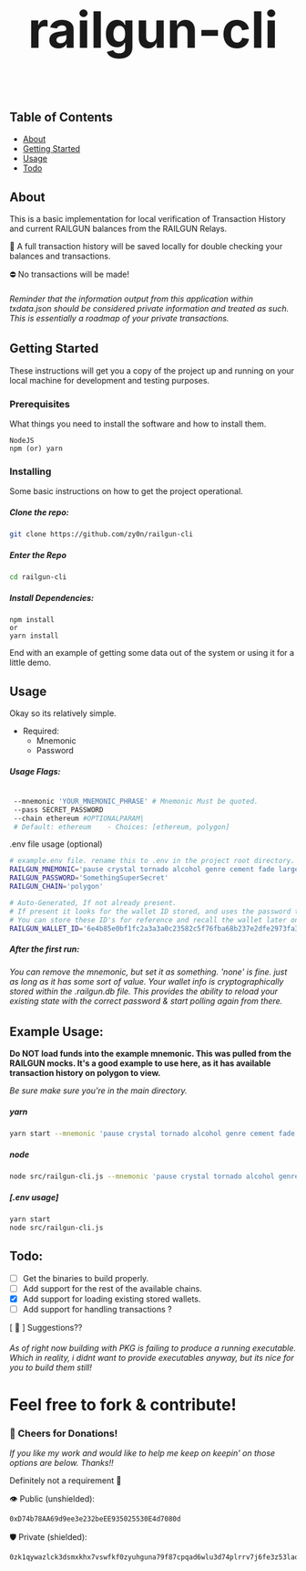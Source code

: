 # <p style="text-align: center; font-size: 88px">railgun-cli</p>

## Table of Contents

- [About](#about)
- [Getting Started](#getting_started)
- [Usage](#usage)
- [Todo](#todo)

## About <a name = "about"></a>

This is a basic implementation for local verification of Transaction History and current RAILGUN balances from the RAILGUN Relays. 


🍻 A full transaction history will be saved locally for double checking your balances and transactions. 

⛔️ No transactions will be made!

###### Reminder that the information output from this application within txdata.json should be considered private information and treated as such. This is essentially a roadmap of your private transactions.

## Getting Started <a name = "getting_started"></a>

These instructions will get you a copy of the project up and running on your local machine for development and testing purposes.

### Prerequisites

What things you need to install the software and how to install them.

```
NodeJS
npm (or) yarn
```

### Installing

Some basic instructions on how to get the project operational.

##### Clone the repo:

```sh
git clone https://github.com/zy0n/railgun-cli
```
##### Enter the Repo
```sh
cd railgun-cli
```
##### Install Dependencies:
```
npm install
or
yarn install
```

End with an example of getting some data out of the system or using it for a little demo.

## Usage <a name = "usage"></a>

Okay so its relatively simple. 
  - Required:
    - Mnemonic 
    - Password 
##### Usage Flags:
```sh

 --mnemonic 'YOUR_MNEMONIC_PHRASE' # Mnemonic Must be quoted.
 --pass SECRET_PASSWORD
 --chain ethereum #OPTIONALPARAM| 
 # Default: ethereum    - Choices: [ethereum, polygon] 

```
.env file usage (optional)
```sh
# example.env file. rename this to .env in the project root directory.
RAILGUN_MNEMONIC='pause crystal tornado alcohol genre cement fade large song like bag where'
RAILGUN_PASSWORD='SomethingSuperSecret'
RAILGUN_CHAIN='polygon'

# Auto-Generated, If not already present. 
# If present it looks for the wallet ID stored, and uses the password to decrypt.
# You can store these ID's for reference and recall the wallet later on with the correct password.
RAILGUN_WALLET_ID='6e4b85e0bf1fc2a3a3a0c23582c5f76fba68b237e2dfe2973fa3c0f21b8598b6'
```

##### After the first run:
###### You can remove the mnemonic, but set it as something. 'none' is fine. just as long as it has some sort of value. Your wallet info is cryptographically stored within the .railgun.db file. This provides the ability to reload your existing state with the correct password & start polling again from there. 



## Example Usage:
**Do NOT load funds into the example mnemonic. This was pulled from the RAILGUN mocks. It's a good example to use here, as it has available transaction history on polygon to view.**

*Be sure make sure you're in the main directory.*
##### yarn
```sh
yarn start --mnemonic 'pause crystal tornado alcohol genre cement fade large song like bag where' --pass SomethingSecret --chain polygon
```

##### node
```sh
node src/railgun-cli.js --mnemonic 'pause crystal tornado alcohol genre cement fade large song like bag where' --pass SomethingSecret --chain polygon
```

##### [.env usage]
```sh
yarn start
node src/railgun-cli.js
```


## Todo: <a name = "todo"></a>
- [ ] Get the binaries to build properly.
- [ ] Add support for the rest of the available chains.
- [x] Add support for loading existing stored wallets.
- [ ] Add support for handling transactions ? 

[ 🎱 ] Suggestions??

###### As of right now building with PKG is failing to produce a running executable. Which in reality, i didnt want to provide executables anyway, but its nice for you to build them still!

# Feel free to fork & contribute!
### 🍻 Cheers for Donations! <a name = "donate"></a>
*If you like my work and would like to help me keep on keepin' on those options are below. Thanks!!*

Definitely not a requirement 💋

👁️ Public (unshielded): 
```sh
0xD74b78AA69d9ee3e232beEE935025530E4d7080d
```
🛡️ Private (shielded):
```sh
0zk1qywazlck3dsmxkhx7vswfkf0zyuhguna79f87cpqad6wlu3d74plrrv7j6fe3z53laqmr4aeh35unfg67etsksd80qj2pvf9r6egpyyhnh56qe9nntmevq6yu6u
```
